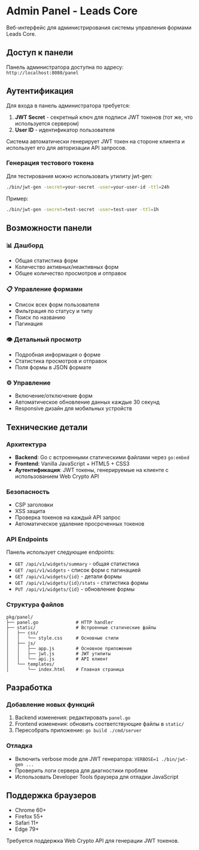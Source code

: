 # Admin Panel - Leads Core

Веб-интерфейс для администрирования системы управления формами Leads Core.

## Доступ к панели

Панель администратора доступна по адресу: `http://localhost:8080/panel`

## Аутентификация

Для входа в панель администратора требуется:

1. **JWT Secret** - секретный ключ для подписи JWT токенов (тот же, что используется сервером)
2. **User ID** - идентификатор пользователя

Система автоматически генерирует JWT токен на стороне клиента и использует его для авторизации API запросов.

### Генерация тестового токена

Для тестирования можно использовать утилиту jwt-gen:

```bash
./bin/jwt-gen -secret=your-secret -user=your-user-id -ttl=24h
```

Пример:
```bash
./bin/jwt-gen -secret=test-secret -user=test-user -ttl=1h
```

## Возможности панели

### 📊 Дашборд
- Общая статистика форм
- Количество активных/неактивных форм
- Общее количество просмотров и отправок

### 📋 Управление формами
- Список всех форм пользователя
- Фильтрация по статусу и типу
- Поиск по названию
- Пагинация

### 👁️ Детальный просмотр
- Подробная информация о форме
- Статистика просмотров и отправок
- Поля формы в JSON формате

### ⚙️ Управление
- Включение/отключение форм
- Автоматическое обновление данных каждые 30 секунд
- Responsive дизайн для мобильных устройств

## Технические детали

### Архитектура
- **Backend**: Go с встроенными статическими файлами через `go:embed`
- **Frontend**: Vanilla JavaScript + HTML5 + CSS3
- **Аутентификация**: JWT токены, генерируемые на клиенте с использованием Web Crypto API

### Безопасность
- CSP заголовки
- XSS защита
- Проверка токенов на каждый API запрос
- Автоматическое удаление просроченных токенов

### API Endpoints
Панель использует следующие endpoints:

- `GET /api/v1/widgets/summary` - общая статистика
- `GET /api/v1/widgets` - список форм с пагинацией
- `GET /api/v1/widgets/{id}` - детали формы
- `GET /api/v1/widgets/{id}/stats` - статистика формы
- `PUT /api/v1/widgets/{id}` - обновление формы

### Структура файлов
```
pkg/panel/
├── panel.go              # HTTP handler
├── static/               # Встроенные статические файлы
│   ├── css/
│   │   └── style.css     # Основные стили
│   ├── js/
│   │   ├── app.js        # Основное приложение
│   │   ├── jwt.js        # JWT утилиты
│   │   └── api.js        # API клиент
│   └── templates/
│       └── index.html    # Главная страница
```

## Разработка

### Добавление новых функций
1. Backend изменения: редактировать `panel.go`
2. Frontend изменения: обновить соответствующие файлы в `static/`
3. Пересобрать приложение: `go build ./cmd/server`

### Отладка
- Включить verbose mode для JWT генератора: `VERBOSE=1 ./bin/jwt-gen ...`
- Проверить логи сервера для диагностики проблем
- Использовать Developer Tools браузера для отладки JavaScript

## Поддержка браузеров

- Chrome 60+
- Firefox 55+
- Safari 11+
- Edge 79+

Требуется поддержка Web Crypto API для генерации JWT токенов.
